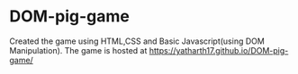 # DOM-pig-game
Created the game using HTML,CSS and Basic Javascript(using DOM Manipulation).
The game is hosted at https://yatharth17.github.io/DOM-pig-game/
